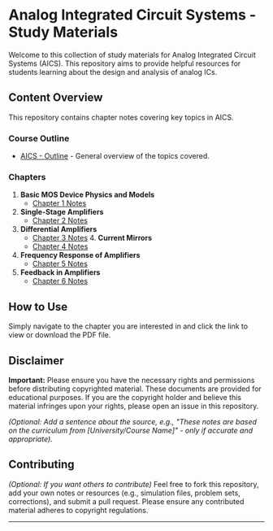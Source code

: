 # Analog Integrated Circuit Systems - Study Materials

Welcome to this collection of study materials for Analog Integrated Circuit Systems (AICS). This repository aims to provide helpful resources for students learning about the design and analysis of analog ICs.

## Content Overview

This repository contains chapter notes covering key topics in AICS.

### Course Outline

* [AICS - Outline](./AICS%20-%20Outline.pdf) - General overview of the topics covered.

### Chapters

1.  **Basic MOS Device Physics and Models**
    * [Chapter 1 Notes](./Chapter%201%20-%20Basic%20MOS%20Device%20Physics%20and%20Models.pdf)
2.  **Single-Stage Amplifiers**
    * [Chapter 2 Notes](./Chapter%202%20-%20Single-Stage%20Amplifiers.pdf)
3.  **Differential Amplifiers**
    * [Chapter 3 Notes](./Chapter%203%20-%20Differential%20Amplifiers.pdf) 4.  **Current Mirrors**
    * [Chapter 4 Notes](./Chapter%204%20-%20Current%20Mirrors.pdf)
5.  **Frequency Response of Amplifiers**
    * [Chapter 5 Notes](./Chapter%205%20-%20Frequency%20Response%20of%20Amplifiers.pdf)
6.  **Feedback in Amplifiers**
    * [Chapter 6 Notes](./Chapter%206%20-%20Feedback%20in%20Amplifiers.pdf)

## How to Use

Simply navigate to the chapter you are interested in and click the link to view or download the PDF file.

## Disclaimer

**Important:** Please ensure you have the necessary rights and permissions before distributing copyrighted material. These documents are provided for educational purposes. If you are the copyright holder and believe this material infringes upon your rights, please open an issue in this repository.

*(Optional: Add a sentence about the source, e.g., "These notes are based on the curriculum from [University/Course Name]" - only if accurate and appropriate).*

## Contributing

*(Optional: If you want others to contribute)*
Feel free to fork this repository, add your own notes or resources (e.g., simulation files, problem sets, corrections), and submit a pull request. Please ensure any contributed material adheres to copyright regulations.

---
